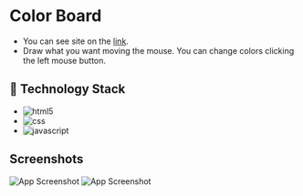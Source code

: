 
# Color Board

* You can see site on the [link](https://vvu08.github.io/color-board/).
* Draw what you want moving the mouse. You can change colors clicking the left mouse button.
## 🔗 Technology Stack
* ![html5](https://img.shields.io/badge/HTML-239120?style=for-the-badge&logo=html5&logoColor=white)
* ![css](https://img.shields.io/badge/CSS-239120?&style=for-the-badge&logo=css3&logoColor=white) 
* ![javascript](https://img.shields.io/badge/JavaScript-F7DF1E?style=for-the-badge&logo=JavaScript&logoColor=white)

## Screenshots

![App Screenshot](https://i.postimg.cc/qv1w3WH0/image.png)
![App Screenshot](https://i.postimg.cc/ZY6LcWzw/image.png)

